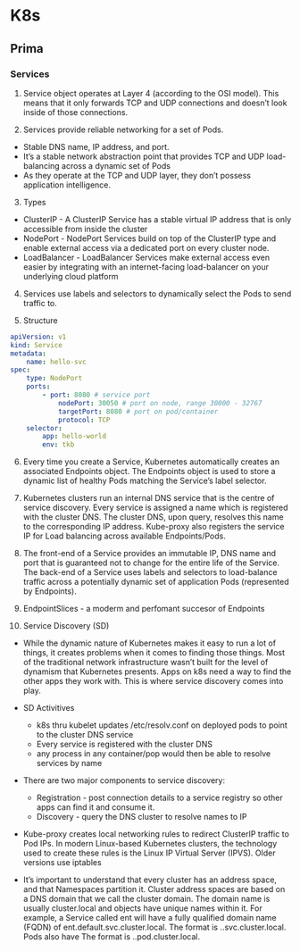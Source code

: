 # K8s
## Prima
### Services
1. Service object operates at Layer 4 (according to the OSI model). This means that it only forwards TCP and UDP connections and doesn’t look inside of those connections.

2. Services provide reliable networking for a set of Pods.
- Stable DNS name, IP address, and port.
- It’s a stable network abstraction point that provides TCP and UDP load-balancing across a dynamic set of Pods
- As they operate at the TCP and UDP layer, they don’t possess application intelligence.

3. Types
- ClusterIP -  A ClusterIP Service has a stable virtual IP address that is only accessible from inside the cluster
- NodePort - NodePort Services build on top of the ClusterIP type and enable external access via a dedicated port on every cluster node. 
- LoadBalancer - LoadBalancer Services make external access even easier by integrating with an internet-facing load-balancer on your underlying cloud platform

4. Services use labels and selectors to dynamically select the Pods to send traffic to.

5. Structure
```yaml
apiVersion: v1 
kind: Service 
metadata:
	name: hello-svc 
spec:
	type: NodePort
	ports:
		- port: 8080 # service port
			nodePort: 30050 # port on node, range 30000 - 32767
			targetPort: 8080 # port on pod/container
			protocol: TCP
	selector:
		app: hello-world 
		env: tkb
```

6. Every time you create a Service, Kubernetes automatically creates an associated Endpoints object. The Endpoints object is used to store a dynamic list of healthy Pods matching the Service’s label selector.

7. Kubernetes clusters run an internal DNS service that is the centre of service discovery. Every service is assigned a name which is registered with the cluster DNS. The cluster DNS, upon query, resolves this name to the corresponding IP address. Kube-proxy also registers the service IP for Load balancing across available Endpoints/Pods.

8. The front-end of a Service provides an immutable IP, DNS name and port that is guaranteed not to change for the entire life of the Service. The back-end of a Service uses labels and selectors to load-balance traffic across a potentially dynamic set of application Pods (represented by Endpoints).

9. EndpointSlices - a moderm and perfomant succesor of Endpoints

10. Service Discovery (SD)
- While the dynamic nature of Kubernetes makes it easy to run a lot of things, it creates problems when it comes to finding those things. Most of the traditional network infrastructure wasn’t built for the level of dynamism that Kubernetes presents. Apps on k8s need a way to find the other apps they work with. This is where service discovery comes into play.

- SD Activitives
	- k8s thru kubelet updates /etc/resolv.conf on deployed pods to point to the cluster DNS service
	- Every service is registered with the cluster DNS
	- any process in any container/pop would then be able to resolve services by name

- There are two major components to service discovery:
	- Registration - post connection details to a service registry so other apps can find it and consume it.
	- Discovery - query the DNS cluster to resolve names to IP

- Kube-proxy creates local networking rules to redirect ClusterIP traffic to Pod IPs. In modern Linux-based Kubernetes clusters, the technology used to create these rules is the Linux IP Virtual Server (IPVS). Older versions use iptables

- It’s important to understand that every cluster has an address space, and that Namespaces partition it. Cluster address spaces are based on a DNS domain that we call the cluster domain. The domain name is usually cluster.local and objects have unique names within it. For example, a Service called ent will have a fully qualified domain name (FQDN) of ent.default.svc.cluster.local. The format is <object-name>.<namespace>.svc.cluster.local. Pods also have The format is <ip>.<namespace>.pod.cluster.local.
